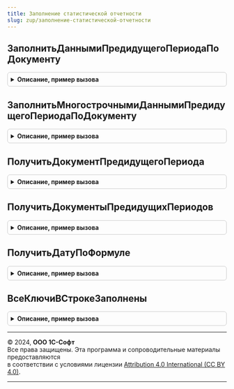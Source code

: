 ```yaml
---
title: Заполнение статистической отчетности
slug: zup/заполнение-статистической-отчетности
---
```



## ЗаполнитьДаннымиПредидущегоПериодаПоДокументу
<details style="margin: 1em 0; padding: 0.5em; border: 1px solid #ccc; border-radius: 6px;">

<summary style="font-weight: bold; cursor: pointer;">Описание, пример вызова</summary>

```bsl

Процедура ЗаполнитьДаннымиПредидущегоПериодаПоДокументу(Форма, МакетПереноса, ДанныеПП) Экспорт
```

Пример вызова
```bsl
ЗаполнениеСтатистическойОтчетности.ЗаполнитьДаннымиПредидущегоПериодаПоДокументу(Форма, МакетПереноса, ДанныеПП));
```
</details>

## ЗаполнитьМногострочнымиДаннымиПредидущегоПериодаПоДокументу
<details style="margin: 1em 0; padding: 0.5em; border: 1px solid #ccc; border-radius: 6px;">

<summary style="font-weight: bold; cursor: pointer;">Описание, пример вызова</summary>

```bsl

Процедура ЗаполнитьМногострочнымиДаннымиПредидущегоПериодаПоДокументу(Форма, МакетПереноса, ДанныеПП) Экспорт
```

Пример вызова
```bsl
ЗаполнениеСтатистическойОтчетности.ЗаполнитьМногострочнымиДаннымиПредидущегоПериодаПоДокументу(Форма, МакетПереноса, ДанныеПП));
```
</details>

## ПолучитьДокументПредидущегоПериода
<details style="margin: 1em 0; padding: 0.5em; border: 1px solid #ccc; border-radius: 6px;">

<summary style="font-weight: bold; cursor: pointer;">Описание, пример вызова</summary>

```bsl

Функция ПолучитьДокументПредидущегоПериода(ИсточникОтчета, Организация, Начало, Конец, ТекстОписанияПроблемы, ОбособленноеПодразделение) Экспорт
```

Пример вызова
```bsl
Результат = ЗаполнениеСтатистическойОтчетности.ПолучитьДокументПредидущегоПериода(ИсточникОтчета, Организация, Начало, Конец, ТекстОписанияПроблемы, ОбособленноеПодразделение));
```
</details>

## ПолучитьДокументыПредидущихПериодов
<details style="margin: 1em 0; padding: 0.5em; border: 1px solid #ccc; border-radius: 6px;">

<summary style="font-weight: bold; cursor: pointer;">Описание, пример вызова</summary>

```bsl

Функция ПолучитьДокументыПредидущихПериодов(Форма, МакетПереноса, ТекстОписанияПроблемы, ОбособленноеПодразделение) Экспорт
```

Пример вызова
```bsl
Результат = ЗаполнениеСтатистическойОтчетности.ПолучитьДокументыПредидущихПериодов(Форма, МакетПереноса, ТекстОписанияПроблемы, ОбособленноеПодразделение));
```
</details>

## ПолучитьДатуПоФормуле
<details style="margin: 1em 0; padding: 0.5em; border: 1px solid #ccc; border-radius: 6px;">

<summary style="font-weight: bold; cursor: pointer;">Описание, пример вызова</summary>

```bsl

Функция ПолучитьДатуПоФормуле(ИсходноеЗначение, Формула) Экспорт
```

Пример вызова
```bsl
Результат = ЗаполнениеСтатистическойОтчетности.ПолучитьДатуПоФормуле(ИсходноеЗначение, Формула));
```
</details>

## ВсеКлючиВСтрокеЗаполнены
<details style="margin: 1em 0; padding: 0.5em; border: 1px solid #ccc; border-radius: 6px;">

<summary style="font-weight: bold; cursor: pointer;">Описание, пример вызова</summary>

```bsl

Функция ВсеКлючиВСтрокеЗаполнены(СтрокаТаблицы, Ключи) Экспорт
```

Пример вызова
```bsl
Результат = ЗаполнениеСтатистическойОтчетности.ВсеКлючиВСтрокеЗаполнены(СтрокаТаблицы, Ключи));
```
</details>

---

© 2024, **ООО 1С-Софт**  
Все права защищены. Эта программа и сопроводительные материалы предоставляются  
в соответствии с условиями лицензии [Attribution 4.0 International (CC BY 4.0)](https://creativecommons.org/licenses/by/4.0/legalcode).

---
